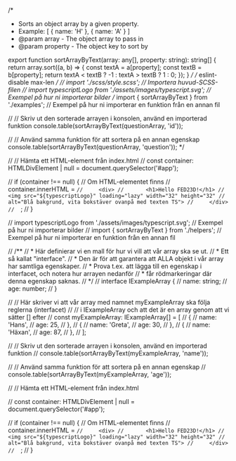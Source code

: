 /*
 * Sorts an object array by a given property.
 * Example: [ { name: 'H' }, { name: 'A' } ]
 * @param array - The object array to pass in
 * @param property - The object key to sort by
 
export function sortArrayByText(array: any[], property: string): string[] {
  return array.sort((a, b) => {
    const textA = a[property];
    const textB = b[property];
    return textA < textB ? -1 : textA > textB ? 1 : 0;
  });
}
 */
/* eslint-disable max-len */
// import './scss/style.scss'; // Importera huvud-SCSS-filen
// import typescriptLogo from './assets/images/typescript.svg'; // Exempel på hur ni importerar bilder
/* import { sortArrayByText } from './examples'; // Exempel på hur ni importerar en funktion från en annan fil

// // Skriv ut den sorterade arrayen i konsolen, använd en importerad funktion
console.table(sortArrayByText(questionArray, 'id'));

// // Använd samma funktion för att sortera på en annan egenskap
console.table(sortArrayByText(questionArray, 'question')); */

// // Hämta ett HTML-element från index.html
// const container: HTMLDivElement | null = document.querySelector('#app');

// if (container !== null) { // Om HTML-elementet finns
//   container.innerHTML = `
//     <div>
//       <h1>Hello FED23D!</h1>
//       <img src="${typescriptLogo}" loading="lazy" width="32" height="32"
//         alt="Blå bakgrund, vita bokstäver ovanpå med texten TS">
//     </div>
//   `;
// }

// import typescriptLogo from './assets/images/typescript.svg'; // Exempel på hur ni importerar bilder
// import { sortArrayByText } from './helpers'; // Exempel på hur ni importerar en funktion från en annan fil

// /**
//  * Här definierar vi en mall för hur vi vill att vår array ska se ut.
//  * Ett så kallat "interface".
//  * Den är för att garantera att ALLA objekt i vår array har samtliga egenskaper.
//  * Prova t.ex. att lägga till en egenskap i interfacet, och notera hur arrayen nedanför
//  * får rödmarkeringar där denna egenskap saknas.
//  */
// interface IExampleArray {
//   name: string;
//   age: number;
// }

// // Här skriver vi att vår array med namnet myExampleArray ska följa reglerna (interfacet)
// // i IExampleArray och att det är en array genom att vi sätter [] efter
// const myExampleArray: IExampleArray[] = [
//   {
//     name: 'Hans',
//     age: 25,
//   },
//   {
//     name: 'Greta',
//     age: 30,
//   },
//   {
//     name: 'Häxan',
//     age: 87,
//   },
// ];

// // Skriv ut den sorterade arrayen i konsolen, använd en importerad funktion
// console.table(sortArrayByText(myExampleArray, 'name'));

// // Använd samma funktion för att sortera på en annan egenskap
// console.table(sortArrayByText(myExampleArray, 'age'));

// // Hämta ett HTML-element från index.html

// const container: HTMLDivElement | null = document.querySelector('#app');

// if (container !== null) { // Om HTML-elementet finns
//   container.innerHTML = `
//     <div>
//       <h1>Hello FED23D!</h1>
//       <img src="${typescriptLogo}" loading="lazy" width="32" height="32"
//         alt="Blå bakgrund, vita bokstäver ovanpå med texten TS">
//     </div>
//   `;
// }

